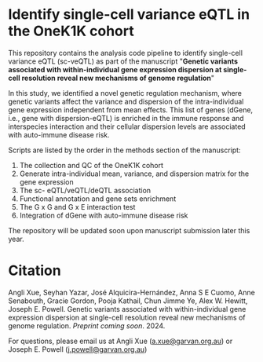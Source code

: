 # Identify single-cell variance eQTL in the OneK1K cohort

This repository contains the analysis code pipeline to identify single-cell variance eQTL (sc-veQTL) as part of the manuscript "**Genetic variants associated with within-individual gene expression dispersion at single-cell resolution reveal new mechanisms of genome regulation**"

In this study, we identified a novel genetic regulation mechanism, where genetic variants affect the variance and dispersion of the intra-individual gene expression independent from mean effects. This list of genes (dGene, i.e., gene with dispersion-eQTL) is enriched in the immune response and interspecies interaction and their cellular dispersion levels are associated with auto-immune disease risk.

Scripts are listed by the order in the methods section of the manuscript:
1. The collection and QC of the OneK1K cohort
2. Generate intra-individual mean, variance, and dispersion matrix for the gene expression
3. The sc- eQTL/veQTL/deQTL association
4. Functional annotation and gene sets enrichment
5. The G x G and G x E interaction test
6. Integration of dGene with auto-immune disease risk

The repository will be updated soon upon manuscript submission later this year.

# Citation

Angli Xue, Seyhan Yazar, José Alquicira-Hernández, Anna S E Cuomo, Anne Senabouth, Gracie Gordon, Pooja Kathail, Chun Jimme Ye, Alex W. Hewitt, Joseph E. Powell. Genetic variants associated with within-individual gene expression dispersion at single-cell resolution reveal new mechanisms of genome regulation. _Preprint coming soon_. 2024.

For questions, please email us at Angli Xue (a.xue@garvan.org.au) or Joseph E. Powell (j.powell@garvan.org.au)
